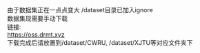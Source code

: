 由于数据集正在一点点变大 /dataset目录已加入ignore  
数据集现需要手动下载  
链接:  
https://oss.drmt.xyz  
下载完成后请放置到/dataset/CWRU, /dataset/XJTU等对应文件夹下  